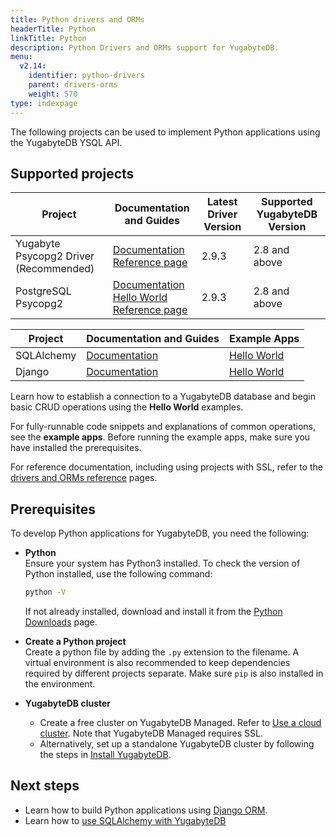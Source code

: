 ```yaml
---
title: Python drivers and ORMs
headerTitle: Python
linkTitle: Python
description: Python Drivers and ORMs support for YugabyteDB.
menu:
  v2.14:
    identifier: python-drivers
    parent: drivers-orms
    weight: 570
type: indexpage
---
```

The following projects can be used to implement Python applications using the YugabyteDB YSQL API.

## Supported projects

| Project | Documentation and Guides | Latest Driver Version | Supported YugabyteDB Version |
| ------- | ------------------------ | ------------------------ | ---------------------|
| Yugabyte Psycopg2 Driver (Recommended) | [Documentation](yugabyte-psycopg2/) <br /> [Reference page](../../reference/drivers/python/yugabyte-psycopg2-reference/)| 2.9.3 | 2.8 and above |
| PostgreSQL Psycopg2 | [Documentation](postgres-psycopg2/) <br /> [Hello World](../../quick-start/build-apps/python/ysql-psycopg2/) <br /> [Reference page](../../reference/drivers/python/postgres-psycopg2-reference/) | 2.9.3 | 2.8 and above |

| Project | Documentation and Guides | Example Apps |
| ------- | ------------------------ | ------------ |
| SQLAlchemy | [Documentation](sqlalchemy/) | [Hello World](../../quick-start/build-apps/python/ysql-sqlalchemy/) |
| Django | [Documentation](django/) | [Hello World](../../quick-start/build-apps/python/ysql-django/) |

Learn how to establish a connection to a YugabyteDB database and begin basic CRUD operations using the **Hello World** examples.

For fully-runnable code snippets and explanations of common operations, see the **example apps**. Before running the example apps, make sure you have installed the prerequisites.

For reference documentation, including using projects with SSL, refer to the [drivers and ORMs reference](../../reference/drivers/python/postgres-psycopg2-reference/) pages.

## Prerequisites

To develop Python applications for YugabyteDB, you need the following:

- **Python**\
  Ensure your system has Python3 installed. To check the version of Python installed, use the following command:

  ```sh
  python -V
  ```

  If not already installed, download and install it from the [Python Downloads](https://www.python.org/downloads/) page.

- **Create a Python project**\
  Create a python file by adding the `.py` extension to the filename. A virtual environment is also recommended to keep dependencies required by different projects separate. Make sure `pip` is also installed in the environment.

- **YugabyteDB cluster**
  - Create a free cluster on YugabyteDB Managed. Refer to [Use a cloud cluster](/preview/tutorials/quick-start-yugabytedb-managed/). Note that YugabyteDB Managed requires SSL.
  - Alternatively, set up a standalone YugabyteDB cluster by following the steps in [Install YugabyteDB](/preview/tutorials/quick-start/macos/).

## Next steps

- Learn how to build Python applications using [Django ORM](django/).
- Learn how to [use SQLAlchemy with YugabyteDB](sqlalchemy/)
